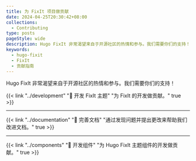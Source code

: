 ```yaml
---
title: 为 FixIt 项目做贡献
date: 2024-04-25T20:30:42+08:00
collections:
  - Contributing
type: posts
pageStyle: wide
description: Hugo FixIt 非常渴望来自于开源社区的热情和参与。我们需要你们的支持！
keywords: 
  - hugo-fixit
  - FixIt
  - 贡献指南
---
```


Hugo FixIt 非常渴望来自于开源社区的热情和参与。我们需要你们的支持！

<!--more-->

{{< link "../development" "🔧 开发 FixIt 主题" "为 FixIt 的开发做贡献。" true >}}

---

{{< link "../documentation" "📝 完善文档" "通过发现问题并提出更改来帮助我们改进文档。" true >}}

---

{{< link "../components" "🧩 开发组件" "为 Hugo FixIt 主题组件的开发做贡献。" true >}}
